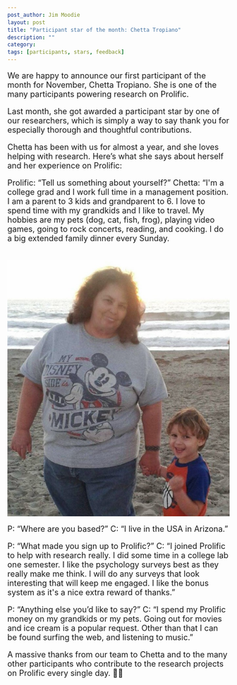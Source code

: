 ```yaml
---
post_author: Jim Moodie
layout: post
title: "Participant star of the month: Chetta Tropiano"
description: ""
category: 
tags: [participants, stars, feedback]
---
```


<font size="+1">
<p>
We are happy to announce our first participant of the month for November, Chetta Tropiano. She is one of the many participants powering research on Prolific. 
<p>
Last month, she got awarded a participant star by one of our researchers, which is simply a way to say thank you for especially thorough and thoughtful contributions. 
<p>


<p>
Chetta has been with us for almost a year, and she loves helping with research. Here’s what she says about herself and her experience on Prolific:
<p>

Prolific: “Tell us something about yourself?”
Chetta: “I'm a college grad and I work full time in a management position. I am a parent to 3 kids and grandparent to 6. I love to spend time with my grandkids and I like to travel. My hobbies are my pets (dog, cat, fish, frog), playing video games, going to rock concerts, reading, and cooking. I do a big extended family dinner every Sunday.

<div class="row">
	<div class="col-md-12">
 		<img class="img-responsive col-md-14" style="display: block;margin-left: auto;margin-right: auto;margin-top:40px;margin-bottom:15px;" src="/assets/img/chetta.png">
	 </div>
</div>

<p>
P: “Where are you based?”
C: “I live in the USA in Arizona.”
<p>
P: “What made you sign up to Prolific?”
C: “I joined Prolific to help with research really. I did some time in a college lab one semester. I like the psychology surveys best as they really make me think. I will do any surveys that look interesting that will keep me engaged. I like the bonus system as it's a nice extra reward of thanks.”
<p>
P: “Anything else you’d like to say?”
C: “I spend my Prolific money on my grandkids or my pets. Going out for movies and ice cream is a popular request. Other than that I can be found surfing the web, and listening to music.”

<p>

A massive thanks from our team to Chetta and to the many other participants who contribute to the research projects on Prolific every single day. 🙂🙌 

